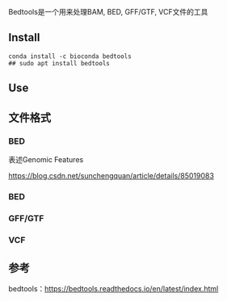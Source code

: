 
Bedtools是一个用来处理BAM, BED, GFF/GTF, VCF文件的工具



## Install
```
conda install -c bioconda bedtools
## sudo apt install bedtools
```


## Use



## 文件格式
### BED
表述Genomic Features

https://blog.csdn.net/sunchengquan/article/details/85019083

### BED


### GFF/GTF






### VCF



## 参考 
bedtools：https://bedtools.readthedocs.io/en/latest/index.html  

